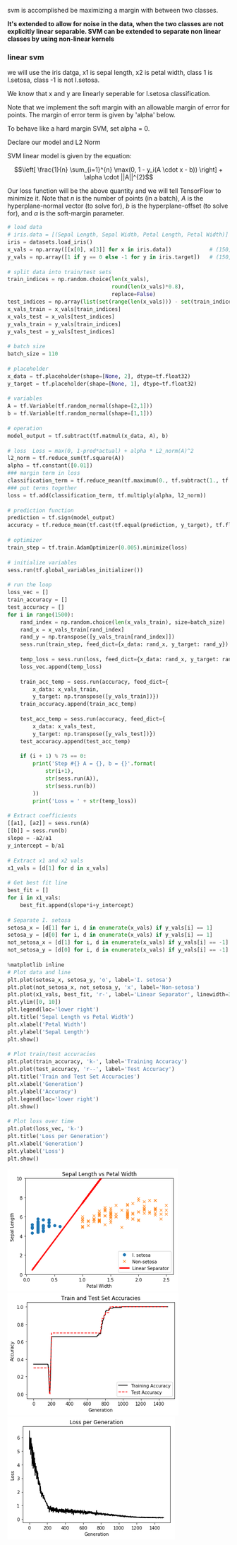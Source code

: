 svm is accomplished be maximizing a margin with between two classes.

**It's extended to allow for noise in the data, when the two classes are not explicitly linear separable. SVM can be extended to separate non linear classes by using non-linear kernels**

### linear svm

we will use the iris datga, x1 is sepal length, x2 is petal width, class 1 is I.setosa, class -1 is not I.setosa.

We know that  x and y are linearly seperable for I.setosa classification.

Note that we implement the soft margin with an allowable margin of error for points. The margin of error term is given by 'alpha' below.

To behave like a hard margin SVM, set alpha = 0.

Declare our model and L2 Norm

SVM linear model is given by the equation:

$$\left[ \frac{1}{n} \sum_{i=1}^{n} \max(0, 1 - y_i(A \cdot x - b)) \right] + \alpha \cdot ||A||^{2}$$

Our loss function will be the above quantity and we will tell TensorFlow to minimize it. Note that $n$ is the number of points (in a batch), $A$ is the hyperplane-normal vector (to solve for), $b$ is the hyperplane-offset (to solve for), and $\alpha$ is the soft-margin parameter.


```py
# load data
# iris.data = [(Sepal Length, Sepal Width, Petal Length, Petal Width)]
iris = datasets.load_iris()
x_vals = np.array([[x[0], x[3]] for x in iris.data])            # (150,2)
y_vals = np.array([1 if y == 0 else -1 for y in iris.target])   # (150,)

# split data into train/test sets
train_indices = np.random.choice(len(x_vals),
                                 round(len(x_vals)*0.8),
                                 replace=False)
test_indices = np.array(list(set(range(len(x_vals))) - set(train_indices)))
x_vals_train = x_vals[train_indices]
x_vals_test = x_vals[test_indices]
y_vals_train = y_vals[train_indices]
y_vals_test = y_vals[test_indices]

# batch size
batch_size = 110

# placeholder
x_data = tf.placeholder(shape=[None, 2], dtype=tf.float32)
y_target = tf.placeholder(shape=[None, 1], dtype=tf.float32)

# variables
A = tf.Variable(tf.random_normal(shape=[2,1]))
b = tf.Variable(tf.random_normal(shape=[1,1]))

# operation
model_output = tf.subtract(tf.matmul(x_data, A), b)

# loss  Loss = max(0, 1-pred*actual) + alpha * L2_norm(A)^2
l2_norm = tf.reduce_sum(tf.square(A))
alpha = tf.constant([0.01])
### margin term in loss
classification_term = tf.reduce_mean(tf.maximum(0., tf.subtract(1., tf.multiply(model_output, y_target))))
### put terms together
loss = tf.add(classification_term, tf.multiply(alpha, l2_norm))

# prediction function
prediction = tf.sign(model_output)
accuracy = tf.reduce_mean(tf.cast(tf.equal(prediction, y_target), tf.float32))

# optimizer
train_step = tf.train.AdamOptimizer(0.005).minimize(loss)

# initialize variables
sess.run(tf.global_variables_initializer())

# run the loop
loss_vec = []
train_accuracy = []
test_accuracy = []
for i in range(1500):
    rand_index = np.random.choice(len(x_vals_train), size=batch_size)
    rand_x = x_vals_train[rand_index]
    rand_y = np.transpose([y_vals_train[rand_index]])
    sess.run(train_step, feed_dict={x_data: rand_x, y_target: rand_y})

    temp_loss = sess.run(loss, feed_dict={x_data: rand_x, y_target: rand_y})
    loss_vec.append(temp_loss)

    train_acc_temp = sess.run(accuracy, feed_dict={
        x_data: x_vals_train,
        y_target: np.transpose([y_vals_train])})
    train_accuracy.append(train_acc_temp)

    test_acc_temp = sess.run(accuracy, feed_dict={
        x_data: x_vals_test,
        y_target: np.transpose([y_vals_test])})
    test_accuracy.append(test_acc_temp)

    if (i + 1) % 75 == 0:
        print('Step #{} A = {}, b = {}'.format(
            str(i+1),
            str(sess.run(A)),
            str(sess.run(b))
        ))
        print('Loss = ' + str(temp_loss))

# Extract coefficients
[[a1], [a2]] = sess.run(A)
[[b]] = sess.run(b)
slope = -a2/a1
y_intercept = b/a1

# Extract x1 and x2 vals
x1_vals = [d[1] for d in x_vals]

# Get best fit line
best_fit = []
for i in x1_vals:
    best_fit.append(slope*i+y_intercept)

# Separate I. setosa
setosa_x = [d[1] for i, d in enumerate(x_vals) if y_vals[i] == 1]
setosa_y = [d[0] for i, d in enumerate(x_vals) if y_vals[i] == 1]
not_setosa_x = [d[1] for i, d in enumerate(x_vals) if y_vals[i] == -1]
not_setosa_y = [d[0] for i, d in enumerate(x_vals) if y_vals[i] == -1]

%matplotlib inline
# Plot data and line
plt.plot(setosa_x, setosa_y, 'o', label='I. setosa')
plt.plot(not_setosa_x, not_setosa_y, 'x', label='Non-setosa')
plt.plot(x1_vals, best_fit, 'r-', label='Linear Separator', linewidth=3)
plt.ylim([0, 10])
plt.legend(loc='lower right')
plt.title('Sepal Length vs Petal Width')
plt.xlabel('Petal Width')
plt.ylabel('Sepal Length')
plt.show()

# Plot train/test accuracies
plt.plot(train_accuracy, 'k-', label='Training Accuracy')
plt.plot(test_accuracy, 'r--', label='Test Accuracy')
plt.title('Train and Test Set Accuracies')
plt.xlabel('Generation')
plt.ylabel('Accuracy')
plt.legend(loc='lower right')
plt.show()

# Plot loss over time
plt.plot(loss_vec, 'k-')
plt.title('Loss per Generation')
plt.xlabel('Generation')
plt.ylabel('Loss')
plt.show()
```

![svm1](../imgs/svm1.png)
![svm2](../imgs/svm2.png)
![svm3](../imgs/svm3.png)
